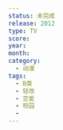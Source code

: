 ```yaml
---
status: 未完成
release: 2012
type: TV
score:
year:
month:
category:
  - 动漫
tags:
  - B类
  - 轻改
  - 恋爱
  - 校园
  - 
---
```

